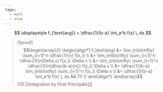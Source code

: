 ```yaml
---
tags:
  - math
  - atom
---
```

$$ \displaystyle f_{\text{avg}} = \dfrac{1}{b-a} \int_a^b f(x) \, dx $$
> [!proof]
> $$\begin{array}{l}
>	\begin{align*}
>		f_\text{avg} &= \lim_{n\to\infty} \sum_{i=1}^n \dfrac{1}{n} f(x_i) \\
>		&= \lim_{n\to\infty} \sum_{i=1}^n \dfrac{1}{n\Delta x} f(x_i) \Delta x \\
>		&= \lim_{n\to\infty} \sum_{i=1}^n \dfrac{1}{n\dfrac{b-a}{n}} f(x_i) \Delta x \\
>		&= \dfrac{1}{b-a} \lim_{n\to\infty} \sum_{i=1}^n f(x_i) \Delta x \\
>		&= \dfrac{1}{b-a} \int_a^b f(x) \, dx && (1) \\
>	\end{align*}
> \end{array}$$
> \[$(1)$ [[Integration by First Principals]]\]
